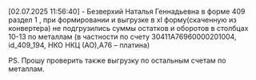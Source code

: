 [02.07.2025 11:56:40] - Безверхий Наталья Геннадьевна
в форме 409 раздел 1 , при формировании и выгрузке в xl форму(скаченную из конвертера) не подгрузились  суммы остатков и оборотов в столбцах 10-13 по металлам (в частности по счету 30411А76960000201004,                           
id_409_194, НКО НКЦ (АО),A76 – платина)
   
PS. Прошу проверить также выгрузку по остальным счетам по металлам.
